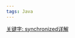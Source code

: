 ```yaml
---
tags: Java
---
```

[关键字: synchronized详解](https://pdai.tech/md/java/thread/java-thread-x-key-synchronized.html#%E5%85%B3%E9%94%AE%E5%AD%97-synchronized%E8%AF%A6%E8%A7%A3)